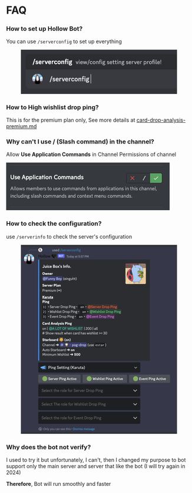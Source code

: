 # FAQ

### How to set up Hollow Bot?

You can use `/serverconfig` to set up everything

<figure><img src="../.gitbook/assets/image (33).png" alt=""><figcaption></figcaption></figure>

### How to High wishlist drop ping?

This is for the premium plan only, See more details at [card-drop-analysis-premium.md](../karuta-features/card-drop-analysis-premium.md "mention")

### **Why can't I use / (Slash command) in the channel?**

Allow **Use Application Commands** in Channel Permissions of channel

<div align="left">

<img src="../.gitbook/assets/image (9) (1).png" alt="">

</div>

### How to check the configuration?

use `/serverinfo` to check the server's configuration

<figure><img src="../.gitbook/assets/image (1) (1).png" alt=""><figcaption></figcaption></figure>



### Why does the bot not verify?

I used to try it but unfortunately, I can't, then I changed my purpose to bot support only the main server and server that like the bot (I will try again in 2024)

**Therefore**, Bot will run smoothly and faster

